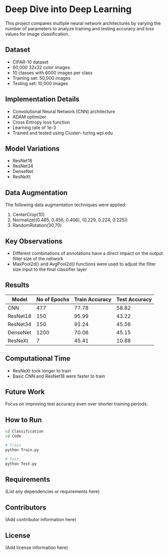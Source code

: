 # Deep Dive into Deep Learning

This project compares multiple neural network architectures by varying the number of parameters to analyze training and testing accuracy and loss values for image classification.

## Dataset

- CIFAR-10 dataset
- 60,000 32x32 color images
- 10 classes with 6000 images per class
- Training set: 50,000 images
- Testing set: 10,000 images

## Implementation Details

- Convolutional Neural Network (CNN) architecture
- ADAM optimizer
- Cross Entropy loss function
- Learning rate of 1e-3
- Trained and tested using Cluster- turing.wpi.edu

## Model Variations

- ResNet18
- ResNet34
- DenseNet
- ResNeXt

## Data Augmentation

The following data augmentation techniques were applied:

1. CenterCrop(10)
2. Normalize((0.485, 0.456, 0.406), (0.229, 0.224, 0.225))
3. RandomRotation(30,70)

## Key Observations

- Different combinations of annotations have a direct impact on the output filter size of the network
- MaxPool2d() and AvgPool2d() functions were used to adjust the filter size input to the final classifier layer

## Results

| Model    | No of Epochs | Train Accuracy | Test Accuracy |
|----------|--------------|----------------|---------------|
| CNN      | 477          | 77.78          | 58.82         |
| ResNet18 | 150          | 95.99          | 43.22         |
| ResNet34 | 150          | 91.24          | 45.56         |
| DenseNet | 1200         | 70.06          | 45.15         |
| ResNeXt  | 7            | 45.41          | 10.88         |

## Computational Time

- ResNeXt took longer to train
- Basic CNN and ResNet18 were faster to train

## Future Work

Focus on improving test accuracy even over shorter training periods.

## How to Run

```bash
cd Classification
cd Code

# Train
python Train.py

# Test
python Test.py
```

## Requirements

(List any dependencies or requirements here)

## Contributors

(Add contributor information here)

## License

(Add license information here)
